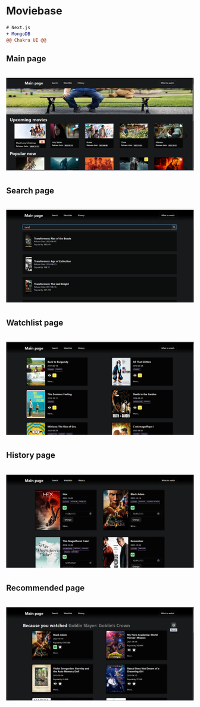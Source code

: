 # Moviebase

```diff
# Next.js
+ MongoDB
@@ Chakra UI @@
```


## Main page
#
#
![](public/images/rsz_main-image.png)
#
#






## Search page
#
#
![](public/images/rsz_1search-img.png)
#
#






## Watchlist page 
#
#
![](public/images/rsz_1watchlist-image.png)
#
#







## History page 
#
#
![](public/images/rsz_history-image.png)
#
#






## Recommended page 
#
#
![](public/images/rsz_rec-image.png)
#
#


